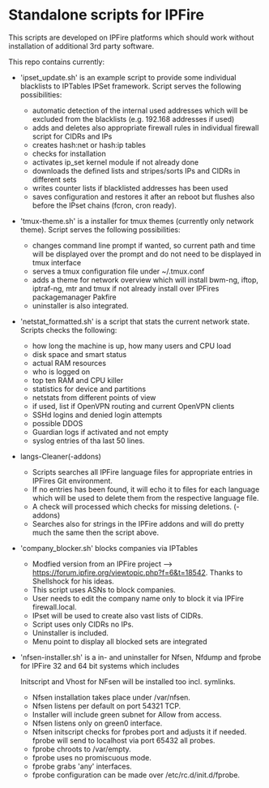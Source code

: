 Standalone scripts for IPFire
=================================

This scripts are developed on IPFire platforms which should work without installation of additional 3rd party software.

This repo contains currently:

- 'ipset_update.sh' is an example script to provide some individual blacklists to IPTables IPSet framework. Script serves the following possibilities:

	- automatic detection of the internal used addresses which will be excluded from the blacklists (e.g. 192.168 addresses if used)
	- adds and deletes also appropriate firewall rules in individual firewall script for CIDRs and IPs
	- creates hash:net or hash:ip tables
	- checks for installation
	- activates ip_set kernel module if not already done
	- downloads the defined lists and stripes/sorts IPs and CIDRs in different sets
	- writes counter lists if blacklisted addresses has been used
	- saves configuration and restores it after an reboot but flushes also before the IPset chains (fcron, cron ready).


- 'tmux-theme.sh' is a installer for tmux themes (currently only network theme). Script serves the following possibilities:

	- changes command line prompt if wanted, so current path and time will be displayed over the prompt and do not need to be displayed in tmux interface
	- serves a tmux configuration file under ~/.tmux.conf 
	- adds a theme for network overview which will install bwm-ng, iftop, iptraf-ng, mtr and tmux if not already install over IPFires packagemanager Pakfire
	- uninstaller is also integrated.

- 'netstat_formatted.sh' is a script that stats the current network state. Scripts checks the following:

	- how long the machine is up, how many users and CPU load
	- disk space and smart status
	- actual RAM resources
	- who is logged on
	- top ten RAM and CPU killer
	- statistics for device and partitions
	- netstats from different points of view
	- if used, list if OpenVPN routing and current OpenVPN clients
	- SSHd logins and denied login attempts
	- possible DDOS
	- Guardian logs if activated and not empty
	- syslog entries of tha last 50 lines.

- langs-Cleaner(-addons)

	- Scripts searches all IPFire language files for appropriate entries in IPFires Git environment.
	- If no entries has been found, it will echo it to files for each language which will be used to delete them from the respective language file.
	- A check will processed which checks for missing deletions.
	(-addons)
	- Searches also for strings in the IPFire addons and will do pretty much the same then the script above.

- 'company_blocker.sh' blocks companies via IPTables

	- Modfied version from an IPFire project --> https://forum.ipfire.org/viewtopic.php?f=6&t=18542. Thanks to Shellshock for his ideas.
	- This script uses ASNs to block companies.
	- User needs to edit the company name only to block it via IPFire firewall.local.
	- IPset will be used to create also vast lists of CIDRs.
	- Script uses only CIDRs no IPs.
	- Uninstaller is included.
	- Menu point to display all blocked sets are integrated

- 'nfsen-installer.sh' is a in- and uninstaller for Nfsen, Nfdump and fprobe for IPFire 32 and 64 bit systems which includes

	Initscript and Vhost for NFsen will be installed too incl. symlinks.
	- Nfsen installation takes place under /var/nfsen.
	- Nfsen listens per default on port 54321 TCP.
	- Installer will include green subnet for Allow from access.
	- Nfsen listens only on green0 interface.
	- Nfsen initscript checks for fprobes port and adjusts it if needed.
	fprobe will send to localhost via port 65432 all probes.
	- fprobe chroots to /var/empty.
	- fprobe uses no promiscuous mode.
	- fprobe grabs 'any' interfaces.
	- fprobe configuration can be made over /etc/rc.d/init.d/fprobe.
